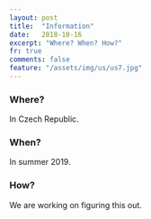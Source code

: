 ```yaml
---
layout: post
title:  "Information"
date:   2018-10-16
excerpt: "Where? When? How?"
fr: true
comments: false
feature: "/assets/img/us/us7.jpg"
---
```



### Where?

In Czech Republic.

### When?

In summer 2019.

### How?

We are working on figuring this out.